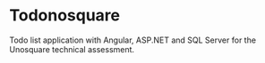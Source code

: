 # Todonosquare
Todo list application with Angular, ASP.NET and SQL Server for the Unosquare technical assessment.
